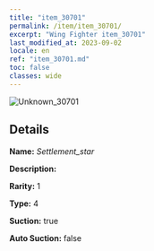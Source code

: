 ```yaml
---
title: "item_30701"
permalink: /item/item_30701/
excerpt: "Wing Fighter item_30701"
last_modified_at: 2023-09-02
locale: en
ref: "item_30701.md"
toc: false
classes: wide
---
```



 ![Unknown_30701](/images/item/Settlement_star_p.png)



## Details

 **Name:** *Settlement_star* 

 **Description:** 

 **Rarity:** 1 

 **Type:** 4 

 **Suction:** true 

 **Auto Suction:** false 


